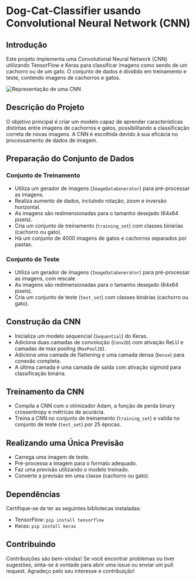 # Dog-Cat-Classifier usando Convolutional Neural Network (CNN)

## Introdução
Este projeto implementa uma Convolutional Neural Network (CNN) utilizando TensorFlow e Keras para classificar imagens como sendo de um cachorro ou de um gato. O conjunto de dados é dividido em treinamento e teste, contendo imagens de cachorros e gatos.

![Representação de uma CNN](https://cdn.discordapp.com/attachments/1184622679685333042/1193575806614638644/CNN.png?ex=65ad3717&is=659ac217&hm=dcfd75bb7cae89dacb558a46ae7c88746070f3772037c8530ab46d300d5f6797&)

## Descrição do Projeto
O objetivo principal é criar um modelo capaz de aprender características distintas entre imagens de cachorros e gatos, possibilitando a classificação correta de novas imagens. A CNN é escolhida devido à sua eficácia no processamento de dados de imagem.

## Preparação do Conjunto de Dados

### Conjunto de Treinamento
- Utiliza um gerador de imagens (`ImageDataGenerator`) para pré-processar as imagens.
- Realiza aumento de dados, incluindo rotação, zoom e inversão horizontal.
- As imagens são redimensionadas para o tamanho desejado (64x64 pixels).
- Cria um conjunto de treinamento (`training_set`) com classes binárias (cachorro ou gato).
- Há um conjunto de 4000 imagens de gatos e cachorros separados por pastas.

### Conjunto de Teste
- Utiliza um gerador de imagens (`ImageDataGenerator`) para pré-processar as imagens, com rescale.
- As imagens são redimensionadas para o tamanho desejado (64x64 pixels).
- Cria um conjunto de teste (`test_set`) com classes binárias (cachorro ou gato).

## Construção da CNN
- Inicializa um modelo sequencial (`Sequential`) do Keras.
- Adiciona duas camadas de convolução (`Conv2D`) com ativação ReLU e camadas de max pooling (`MaxPool2D`).
- Adiciona uma camada de flattening e uma camada densa (`Dense`) para conexão completa.
- A última camada é uma camada de saída com ativação sigmoid para classificação binária.

## Treinamento da CNN
- Compila a CNN com o otimizador Adam, a função de perda binary crossentropy e métricas de acurácia.
- Treina a CNN no conjunto de treinamento (`training_set`) e valida no conjunto de teste (`test_set`) por 25 épocas.

## Realizando uma Única Previsão
- Carrega uma imagem de teste.
- Pré-processa a imagem para o formato adequado.
- Faz uma previsão utilizando o modelo treinado.
- Converte a previsão em uma classe (cachorro ou gato).

## Dependências
Certifique-se de ter as seguintes bibliotecas instaladas:
- TensorFlow: `pip install tensorflow`
- Keras: `pip install keras`

## Contribuindo
Contribuições são bem-vindas! Se você encontrar problemas ou tiver sugestões, sinta-se à vontade para abrir uma issue ou enviar um pull request.
Agradeço pelo seu interesse e contribuição!

